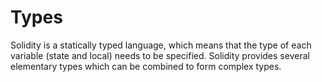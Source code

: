 # Types

Solidity is a statically typed language, which means that the type of each variable (state and local) needs to be specified. Solidity provides several elementary types which can be combined to form complex types.
